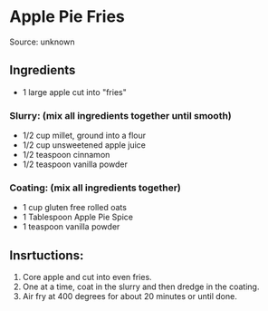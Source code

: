 # Apple Pie Fries

Source: unknown

## Ingredients

* 1 large apple cut into "fries" 

### Slurry: (mix all ingredients together until smooth)

* 1/2 cup millet, ground into a flour
* 1/2 cup unsweetened apple juice
* 1/2 teaspoon cinnamon
* 1/2 teaspoon vanilla powder

### Coating: (mix all ingredients together)

* 1 cup gluten free rolled oats
* 1 Tablespoon Apple Pie Spice
* 1 teaspoon vanilla powder

## Insrtuctions:

1. Core apple and cut into even fries.  
2. One at a time, coat in the slurry and then dredge in the coating.  
3. Air fry at 400 degrees for about 20 minutes or until done.
